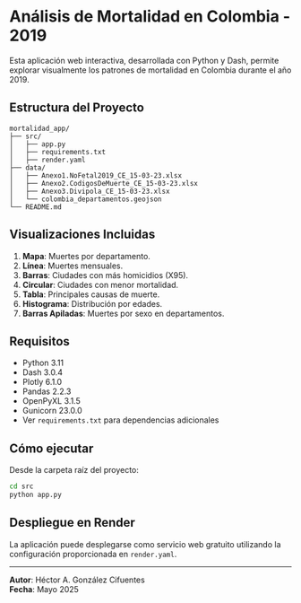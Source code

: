 # Análisis de Mortalidad en Colombia - 2019

Esta aplicación web interactiva, desarrollada con Python y Dash, permite explorar visualmente los patrones de mortalidad en Colombia durante el año 2019.

## Estructura del Proyecto

```
mortalidad_app/
├── src/
│   ├── app.py
│   ├── requirements.txt
│   ├── render.yaml
├── data/
│   ├── Anexo1.NoFetal2019_CE_15-03-23.xlsx
│   ├── Anexo2.CodigosDeMuerte_CE_15-03-23.xlsx
│   ├── Anexo3.Divipola_CE_15-03-23.xlsx
│   └── colombia_departamentos.geojson
└── README.md 

```
## Visualizaciones Incluidas

1. **Mapa**: Muertes por departamento.
2. **Línea**: Muertes mensuales.
3. **Barras**: Ciudades con más homicidios (X95).
4. **Circular**: Ciudades con menor mortalidad.
5. **Tabla**: Principales causas de muerte.
6. **Histograma**: Distribución por edades.
7. **Barras Apiladas**: Muertes por sexo en departamentos.

## Requisitos

- Python 3.11
- Dash 3.0.4
- Plotly 6.1.0
- Pandas 2.2.3
- OpenPyXL 3.1.5
- Gunicorn 23.0.0
- Ver `requirements.txt` para dependencias adicionales

## Cómo ejecutar

Desde la carpeta raíz del proyecto:

```bash
cd src
python app.py
```

## Despliegue en Render

La aplicación puede desplegarse como servicio web gratuito utilizando la configuración proporcionada en `render.yaml`.

---

**Autor**: Héctor A. González Cifuentes  
**Fecha**: Mayo 2025
